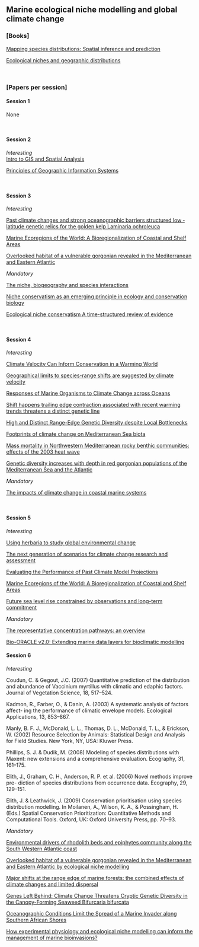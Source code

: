 ## Marine ecological niche modelling and global climate change
### [Books]

[Mapping species distributions: Spatial inference and prediction](https://www.dropbox.com/s/cue2jsc7jiv4zxl/Mapping%20species%20distributions%20Spatial%20inference%20and%20prediction.pdf?dl=0)<br>

[Ecological niches and geographic distributions](https://www.dropbox.com/s/hfvawmuy6pst2ws/Ecological%20niches%20and%20geographic%20distributions.pdf?dl=0)

<br>

### [Papers per session]

#### Session 1

None

<br>

#### Session 2

*Interesting* <br>
[Intro to GIS and Spatial Analysis](https://mgimond.github.io/Spatial/index.html)

[Principles of Geographic Information Systems](https://www.dropbox.com/s/tx6lew1223zochl/Principles%20of%20Geographic%20Information%20Systems.pdf?dl=0)

<br>

#### Session 3

*Interesting* <br>

[Past climate changes and strong oceanographic barriers structured low ‐ latitude genetic relics for the golden kelp Laminaria ochroleuca](https://www.dropbox.com/s/rcnduw7bluip8gk/Past%20climate%20changes%20and%20strong%20oceanographic%20barriers.pdf?dl=0)

[Marine Ecoregions of the World: A Bioregionalization of Coastal and Shelf Areas](https://www.dropbox.com/s/6zjtzv9u39i2yvp/Spalding%20et%20al.%20-%202007%20-%20Marine%20Ecoregions%20of%20the%20World%20A%20Bioregionalization%20of%20Coastal%20and%20Shelf%20Areas.pdf?dl=0)

[Overlooked habitat of a vulnerable gorgonian revealed in the Mediterranean and Eastern Atlantic](https://www.dropbox.com/s/r7fq4mijvlibpcs/Overlooked%20habitat%20of%20a%20vulnerable%20gorgonian%20revealed%20in%20the%20Mediterranean%20and%20Eastern%20Atlantic.pdf?dl=0)

*Mandatory* <br>

[The niche, biogeography and species interactions](https://www.dropbox.com/s/q8m4icftsp44ya8/The%20niche%2C%20biogeography%20and%20species%20interactions.pdf?dl=0)

[Niche conservatism as an emerging principle in ecology and conservation biology](https://www.dropbox.com/s/0cqg71zhbmrwg4l/Niche%20conservatism%20as%20an%20emerging%20principle%20in%20ecology%20and%20conservation%20biology.pdf?dl=0)

[Ecological niche conservatism A time-structured review of evidence](https://www.dropbox.com/s/a506fytrrwu70zl/Ecological%20niche%20conservatism%20A%20time-structured%20review%20of%20evidence.pdf?dl=0)

<br>

#### Session 4

*Interesting* <br>

[Climate Velocity Can Inform Conservation in a Warming World](https://www.dropbox.com/s/0yzov48fedxy8js/Climate%20Velocity%20Can%20Inform%20Conservation%20in%20a%20Warming%20World.pdf?dl=0)

[Geographical limits to species-range shifts are suggested by climate velocity](https://www.dropbox.com/s/6hymou28bra7cm9/Geographical%20limits%20to%20species-range%20shifts%20are%20suggested%20by%20climate%20velocity.pdf?dl=0)

[Responses of Marine Organisms to Climate Change across Oceans](https://www.dropbox.com/s/c71m6hgyyfrex60/Responses%20of%20Marine%20Organisms%20to%20Climate%20Change%20across%20Oceans.pdf?dl=0)

[Shift happens trailing edge contraction associated with recent warming trends threatens a distinct genetic line](https://www.dropbox.com/s/j0s5w98931cpbou/Shift%20happens%20trailing%20edge%20contraction%20associated%20with%20recent%20warming%20trends%20threatens%20a%20distinct%20genetic%20line.pdf?dl=0)

[High and Distinct Range-Edge Genetic Diversity despite Local Bottlenecks](https://www.dropbox.com/s/33a0q8gt7dp1sdp/High%20and%20Distinct%20Range-Edge%20Genetic%20Diversity%20despite%20Local%20Bottlenecks.pdf?dl=0)

[Footprints of climate change on Mediterranean Sea biota](https://www.dropbox.com/s/ta2pgnhuec446mw/Footprints%20of%20climate%20change%20on%20Mediterranean%20Sea%20biota.pdf?dl=0)

[Mass mortality in Northwestern Mediterranean rocky benthic communities: effects of the 2003 heat wave](https://www.dropbox.com/s/r8sfjgov4p3j04c/Mass%20mortality%20in%20Northwestern%20Mediterranean%20rocky%20benthic%20communities%20-%20effects%20of%20the%202003%20heat%20wave.pdf?dl=0)

[Genetic diversity increases with depth in red gorgonian populations of the Mediterranean Sea and the Atlantic](https://www.dropbox.com/s/08y4c4ngr975s8l/Genetic%20diversity%20increases%20with%20depth%20in%20red%20gorgonian%20populations%20of%20the%20Mediterranean%20Sea%20and%20the%20Atlan.pdf?dl=0)

*Mandatory* <br>

[The impacts of climate change in coastal marine systems](https://www.dropbox.com/s/5a33orukdfuryom/The%20impacts%20of%20climate%20change%20in%20coastal%20marine%20systems.pdf?dl=0)

<br>

#### Session 5

*Interesting* <br>

[Using herbaria to study global environmental change](https://www.dropbox.com/s/71xc3ho5kb8r5se/Using%20herbaria%20to%20study%20global%20environmental%20change.pdf?dl=0)

[The next generation of scenarios for climate change research and assessment](https://www.dropbox.com/s/b23frxqrwbwe3b1/The%20next%20generation%20of%20scenarios%20for%20climate%20change%20research%20and%20assessment.pdf?dl=0)<br>

[Evaluating the Performance of Past Climate Model Projections](https://www.dropbox.com/s/r0ijrgfagdvawqo/Evaluating%20the%20Performance%20of%20Past%20Climate%20Model%20Projections.pdf?dl=0)

[Marine Ecoregions of the World: A Bioregionalization of Coastal and Shelf Areas](https://www.dropbox.com/s/6zjtzv9u39i2yvp/Spalding%20et%20al.%20-%202007%20-%20Marine%20Ecoregions%20of%20the%20World%20A%20Bioregionalization%20of%20Coastal%20and%20Shelf%20Areas.pdf?dl=0)

[Future sea level rise constrained by observations and long-term commitment](https://www.dropbox.com/s/jcvh0sr4epvmhrg/Future%20sea%20level%20rise%20constrained%20by%20observations%20and%20long-term%20commitment.pdf?dl=0)

*Mandatory* <br>

[The representative concentration pathways: an overview](https://www.dropbox.com/s/w7jls9xwyhmrbtg/The%20representative%20concentration%20pathways%2C%20an%20overview.pdf?dl=0)

[Bio-ORACLE v2.0: Extending marine data layers for bioclimatic modelling](https://www.dropbox.com/s/smo6ziwjbez08au/Assis%20et%20al.%20-%202017%20-%20Bio-ORACLE%20v2.0%20Extending%20marine%20data%20layers%20for%20bioclimatic%20modelling.pdf?dl=0)


#### Session 6

*Interesting* <br>

Coudun, C. & Gegout, J.C. (2007) Quantitative prediction of the distribution and abundance of Vaccinium myrtillus with climatic and edaphic factors. Journal of Vegetation Science, 18, 517–524.

Kadmon, R., Farber, O., & Danin, A. (2003) A systematic analysis of factors affect- ing the performance of climatic envelope models. Ecological Applications, 13, 853–867.

Manly, B. F. J., McDonald, L. L., Thomas, D. L., McDonald, T. L., & Erickson, W. (2002) Resource Selection by Animals: Statistical Design and Analysis for Field Studies. New York, NY, USA: Kluwer Press.

Phillips, S. J. & Dudik, M. (2008) Modeling of species distributions with Maxent: new extensions and a comprehensive evaluation. Ecography, 31, 161–175.

Elith, J., Graham, C. H., Anderson, R. P. et al. (2006) Novel methods improve pre- diction of species distributions from occurrence data. Ecography, 29, 129–151.

Elith, J. & Leathwick, J. (2009) Conservation prioritisation using species distribution
modelling. In Moilanen, A., Wilson, K. A., & Possingham, H. (Eds.) Spatial Conservation Prioritization: Quantitative Methods and Computational Tools. Oxford, UK: Oxford University Press, pp. 70–93.

*Mandatory* <br>

[Environmental drivers of rhodolith beds and epiphytes community along the South Western Atlantic coast](https://www.dropbox.com/s/519bhfomge0qgsz/Carvalho%20et%20al.%20-%202019%20-%20Environmental%20drivers%20of%20rhodolith%20beds%20and%20epiphytes%20community%20along%20the%20South%20Western%20Atlantic%20coast.pdf?dl=0)

[Overlooked habitat of a vulnerable gorgonian revealed in the Mediterranean and Eastern Atlantic by ecological niche modelling](https://www.dropbox.com/s/fozv0wp23teqof8/Boavida%20et%20al.%20-%202016%20-%20Overlooked%20habitat%20of%20a%20vulnerable%20gorgonian%20revealed%20in%20the%20Mediterranean%20and%20Eastern%20Atlantic%20by%20ecological%20ni.pdf?dl=0)

[Major shifts at the range edge of marine forests: the combined effects of climate changes and limited dispersal](https://www.dropbox.com/s/ozwbrh1eiod17n1/Assis%20et%20al.%20-%202017%20-%20Major%20shifts%20at%20the%20range%20edge%20of%20marine%20forests%20the%20combined%20effects%20of%20climate%20changes%20and%20limited%20dispersal.pdf?dl=0)

[Genes Left Behind: Climate Change Threatens Cryptic Genetic Diversity in the Canopy-Forming Seaweed Bifurcaria bifurcata](https://www.dropbox.com/s/w0sd15b1kilglo8/Neiva%20et%20al.%20-%202015%20-%20Genes%20Left%20Behind%20Climate%20Change%20Threatens%20Cryptic%20Genetic%20Diversity%20in%20the%20Canopy-Forming%20Seaweed%20Bifurcaria%20bifu.pdf?dl=0)

[Oceanographic Conditions Limit the Spread of a Marine Invader along Southern African Shores](https://www.dropbox.com/s/d23uxx8c0tmp3g7/Assis%20et%20al.%20-%202015%20-%20Oceanographic%20Conditions%20Limit%20the%20Spread%20of%20a%20Marine%20Invader%20along%20Southern%20African%20Shores.pdf?dl=0)

[How experimental physiology and ecological niche modelling can inform the management of marine bioinvasions?](https://www.dropbox.com/s/08hb8je2jb7xyj1/Koerich%20et%20al.%20-%202019%20-%20How%20experimental%20physiology%20and%20ecological%20niche%20modelling%20can%20inform%20the%20management%20of%20marine%20bioinvasions.pdf?dl=0)
